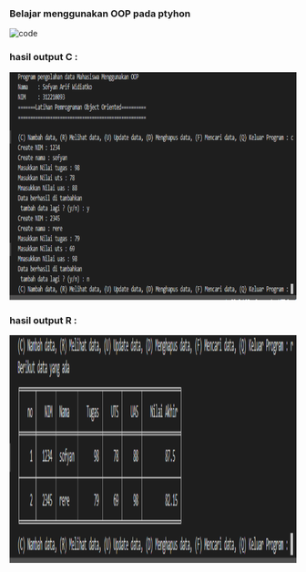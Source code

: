 ### Belajar menggunakan OOP pada ptyhon


![code](https://user-images.githubusercontent.com/79274212/206907794-dc056b68-18ac-4c60-8583-80858b54bce8.png)

### hasil output C :
<img src="img/outputC.PNG" alt="C" width="600" height="400">


### hasil output R :
<img src="img/outputR.PNG" alt="R" width="600" height="400">